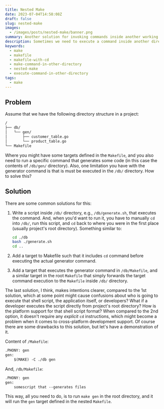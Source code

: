 ```yaml
---
title: Nested Make
date: 2023-07-04T14:58:08Z
draft: false
slug: nested-make
images:
  - /images/posts/nested-make/banner.png
summary: Another solution for invoking commands inside another working directory context.
description: Sometimes we need to execute a command inside another directory using Make. Let's see what are some common options, and demonstrate my preferred one.
keywords:
  - make
  - makefile
  - makefile-with-cd
  - make-command-in-other-directory
  - nested-make
  - execute-command-in-other-directory
tags:
  - make
---
```


## Problem

Assume that we have the following directory structure in a project:

```txt
/
├── db/
│   └── gen/
│       ├── customer_table.go
│       └── product_table.go
└── Makefile
```

Where you might have some targets defined in the `Makefile`, and you also need to run a specific command that generates some code (in this case the contents of `/db/gen/` directory). Also, one limitation you have with the generator command is that is must be executed in the `/db/` directory. How to solve this?

## Solution

There are some common solutions for this:

1. Write a script inside `/db/` directory, e.g., `/db/generate.sh`, that executes the command. And, when you'd want to run it, you have to manually `cd` into `/db/`, run this script, and `cd` back to where you were in the first place (usually project's root directory). Something similar to:

    ```sh
    cd ./db
    bash ./generate.sh
    cd ..
    ```

2. Add a target to Makefile such that it includes `cd` command before executing the actual generator command.
3. Add a target that executes the generator command in `/db/Makefile`, and a similar target in the root `Makefile` that simply forwards the target command execution to the `Makefile` inside `/db/` directory.

The last solution, I think, makes intentions clearer, compared to the 1st solution, which at some point might cause confusions about who is going to execute that shell script, the application itself, or developers? What if a developer executes the script directly from project's root directory? How is the platform support for that shell script format? When compared to the 2nd option, it doesn't require any _explicit_ `cd` instructions, which might become a problem when it comes to cross-platform development support. Of course there are some drawbacks to this solution, but let's have a demonstration of it.

Content of `/Makefile`:

```md
.PHONY: gen
gen:
	$(MAKE) -C ./db gen
```

And, `/db/Makefile`:

```md
.PHONY: gen
gen:
	somescript that --generates files
```

This way, all you need to do, is to run `make gen` in the root directory, and it will run the `gen` target defined in the nested `Makefile`.
